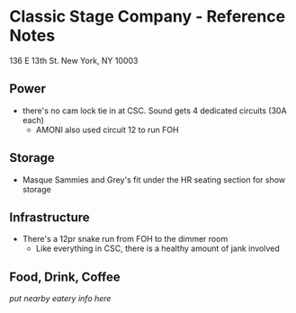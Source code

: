 # Classic Stage Company - Reference Notes
136 E 13th St.
New York, NY 10003

## Power
* there's no cam lock tie in at CSC. Sound gets 4 dedicated circuits (30A each)
    * AMONI also used circuit 12 to run FOH

## Storage
* Masque Sammies and Grey's fit under the HR seating section for show storage

## Infrastructure
* There's a 12pr snake run from FOH to the dimmer room
    * Like everything in CSC, there is a healthy amount of jank involved

## Food, Drink, Coffee
*put nearby eatery info here*